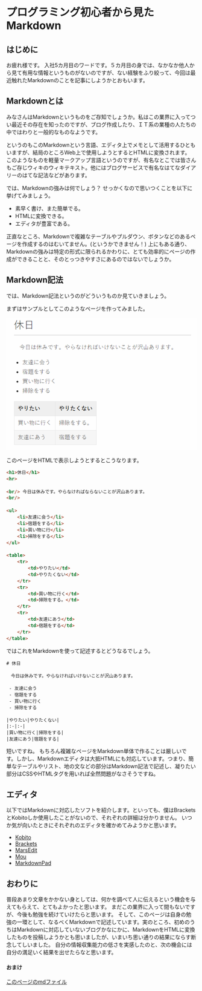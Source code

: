 # プログラミング初心者から見たMarkdown

## はじめに

お疲れ様です。
入社5カ月目のワードです。５カ月目の身では、なかなか他人から見て有用な情報というものがないのですが、ない経験をふり絞って、今回は最近触れたMarkdownのことを記事にしようかとおもいます。

## Markdownとは

みなさんはMarkdownというものをご存知でしょうか。私はこの業界に入ってつい最近その存在を知ったのですが、ブログ作成したり、ＩＴ系の業種の人たちの中ではわりと一般的なものなようです。

というのもこのMarkdownという言語、エディタ上でメモとして活用するひともいますが、結局のところWeb上で使用しようとするとHTMLに変換されます。
このようなものを軽量マークアップ言語というのですが、有名なとこでは皆さんもご存じウィキのウィキテキスト。他にはブログサービスで有名なはてなダイアリーのはてな記法などがあります。

では、Markdownの強みは何でしょう？
 せっかくなので思いつくことを以下に挙げてみましょう。

- 素早く書け、また簡単でる。
- HTMLに変換できる。
- エディタが豊富である。

正直なところ、Markdownで複雑なテーブルやプルダウン、ボタンなどのあるページを作成するのはむいてません。(というかできません！)
上にもある通り、Markdownの強みは特定の形式に限られるかわりに、とても効率的にページの作成ができることと、そのとっつきやすさにあるのではないでしょうか。

## Markdown記法

では、Markdown記法というのがどういうものか見ていきましょう。

まずはサンプルとしてこのようなページを作ってみました。

![img](./image/Example.png)

このページをHTMLで表示しようとするとこうなります。

```html
<h1>休日</h1>
<hr>

<br/> 今日は休みです。やらなければならないことが沢山あります。
<br/>

<ul>
    <li>友達に会う</li>
    <li>宿題をする</li>
    <li>買い物に行</li>
    <li>掃除をする</li>
</ul>

<table>
    <tr>
        <td>やりたい</td>
        <td>やりたくない</td>
    </tr>
    <tr>
        <td>買い物に行く</td>
        <td>掃除をする。</td>
    </tr>
    <tr>
        <td>友達にあう</td>
        <td>宿題をする</td>
    </tr>
</table>
```

ではこれをMarkdownを使って記述するとどうなるでしょう。

```
# 休日

　今日は休みです。やらなければいけないことが沢山あります。
 
 - 友達に会う
 - 宿題をする
 - 買い物に行く
 - 掃除をする

|やりたい|やりたくない|
|:-|:-|
|買い物に行く|掃除をする|
|友達にあう|宿題をする|
```

短いですね。
もちろん複雑なページをMarkdown単体で作ることは厳しいです。しかし、Markdownエディタは大抵HTMLにも対応しています。つまり、簡単なテーブルやリスト、地の文などの部分はMarkdown記法で記述し、凝りたい部分はCSSやHTMLタグを用いれば全然問題がなさそうですね。

## エディタ

以下ではMarkdownに対応したソフトを紹介します。といっても、僕はBracketsとKobitoしか使用したことがないので、それぞれの詳細は分かりません。
いつか気が向いたときにそれぞれのエディタを確かめてみようかと思います。

- [Kobito](http://kobito.qiita.com/win)
- [Brackets](http://brackets.io/)
- [MarsEdit](https://red-sweater.com/marsedit/)
- [Mou](http://25.io/mou/)
- [MarkdownPad](http://markdownpad.com/)

## おわりに

普段あまり文章をかかない身としては、何かを調べて人に伝えるという機会を与えてもらえて、とてもよかったと思います。
まだこの業界に入って間もないですが、今後も勉強を続けていけたらと思います。
そして、このページは自身の勉強の一環として、なるべくMarkdownで記述しています。実のところ、初めのうちはMarkdownに対応していないブログかなにかに、MarkdownをHTMLに変換したものを投稿しようかとも思いましたが、いまいち思い通りの結果にならす断念してしいました。
自分の情報収集能力の低さを実感したのと、次の機会には自分の満足いく結果を出せたらなと思います。

#### おまけ

[このページのmdファイル](./lib/BeginnerMD)
